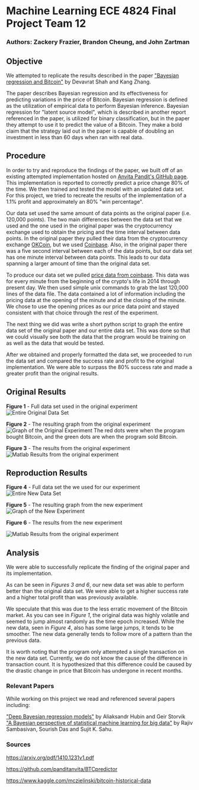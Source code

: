 # Machine Learning ECE 4824 Final Project Team 12
### Authors: Zackery Frazier, Brandon Cheung, and John Zartman

## Objective
We attempted to replicate the results described in the paper ["Bayesian regression and Bitcoin"](https://arxiv.org/pdf/1410.1231v1.pdf) by Devavrat Shah and Kang Zhang. 

The paper describes Bayesian regression and its effectiveness for predicting variations in
the price of Bitcoin. 
Bayesian regression is defined as the utilization of empirical
data to perform Bayesian inference. Bayesian regression for "latent source
model", which is described in another report referenced in the paper, is
utilized for binary classification, but in the paper they attempt to use it to
predict the value of a Bitcoin. They make a bold claim that the strategy laid
out in the paper is capable of doubling an investment in less than 60 days when
ran with real data.


## Procedure
In order to try and reproduce the findings of the paper, we built off of an existing attempted implementation hosted on [Anvita Pandit's GitHub page](https://github.com/panditanvita/BTCpredictor). This implementation is reported to correctly predict a price change 80% of the time. We then trained and tested the model with an updated data set. For this project, we tried to recreate the results of the implementation of a 1.1% profit and approximately an 80% "win percentage".

Our data set used the same amount of data points as the original paper (i.e. 120,000 points). The two main differences between the data set that we used and the one used in the original paper was the cryptocurrency exchange used to obtain the pricing and the time interval between data points. In the original paper they pulled their data from the cryptocurrency exchange [OKCoin](https://www.okcoin.com/), but we used [Coinbase](https://www.coinbase.com/). Also, in the original paper there was a five second interval between each of the data points, but our data set has one minute interval between data points. This leads to our data spanning a larger amount of time than the original data set.


To produce our data set we pulled [price data from coinbase](https://www.kaggle.com/mczielinski/bitcoin-historical-data). This data was for every minute from the beginning of the crypto's life in 2014 through present day. We then used simple unix commands to grab the last 120,000 lines of the data file. The data contained a lot of information including the pricing data at the opening of the minute and at the closing of the minute. We chose to use the opening prices as our price data point and stayed consistent with that choice through the rest of the experiment.

The next thing we did was write a short python script to graph the entire data set of the original paper and our entire data set. This was done so that we could visually see both the data that the program would be training on as well as the data that would be tested.    


After we obtained and properly formatted the data set, we proceeded to run the data set and compared the success rate and profit to the
original implementation. We were able to surpass the 80% success rate and made a greater profit than the original results.

## Original Results

**Figure 1** - Full data set used in the original experiment
![Entire Original Data Set](original_data_full_graph.png)

**Figure 2** - The resulting graph from the original experiment
![Graph of the Original Experiment](original_data_graph.jpg)
The red dots were when the program bought Bitcoin, and the green dots are when the program sold Bitcoin.

**Figure 3** - The results from the original experiment
![Matlab Results from the original experiment](original_data_results.PNG)

## Reproduction Results

**Figure 4** - Full data set the we used for our experiment
![Entire New Data Set](new_data_full_graph.png)

**Figure 5** - The resulting graph from the new experiment
![Graph of the New Experiment](our_data_graph.jpg)

**Figure 6** - The results from the new experiment

![Matlab Results from the original experiment](our_data_results.PNG)

## Analysis

We were able to successfully replicate the finding of the original paper and its implementation.

As can be seen in *Figures 3 and 6*, our new data set was able to perform better
than the original data set. We were able to get a higher success rate and a higher total
profit than was previously available.

We speculate that this was due to the less erratic movement of the Bitcoin market. As you
can see in *Figure 1*, the original data was highly volatile and seemed to jump almost 
randomly as the time epoch increased. While the new data, seen in *Figure 4*, also has some large jumps, it tends to
be smoother. The new data generally tends to follow more of a pattern than the previous data.

It is worth noting that the program only attempted a single transaction on the
new data set. Currently, we do not know the cause of the difference in transaction count. 
It is hypothesized that this difference could be caused by the drastic change in price that Bitcoin has undergone in recent months.

### Relevant Papers

While working on this project we read and referenced several papers including:

["Deep Bayesian regression models"](https://arxiv.org/pdf/1806.02160.pdf) by Aliaksandr Hubin and Geir Storvik  
["A Bayesian perspective of statistical machine learning for big data"](https://arxiv.org/pdf/1811.04788.pdf) by Rajiv Sambasivan, 
Sourish Das and Sujit K. Sahu.

### Sources
https://arxiv.org/pdf/1410.1231v1.pdf

https://github.com/panditanvita/BTCpredictor

https://www.kaggle.com/mczielinski/bitcoin-historical-data

